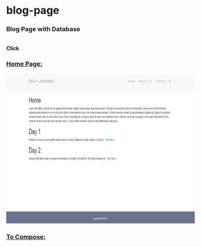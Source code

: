 # blog-page
<h3>Blog Page with Database</h3> <br>
<strong>Click</strong><a href="https://blog-page-8fqq.onrender.com/>Blog Page</a> <br>
<h3>Home Page: </h3>
<img src="https://github.com/ucemrecan/blog-page/blob/main/img/home-page.png" width="300" height="400"> 
<br>
<h3>Home Page: </h3>
<img src="https://github.com/ucemrecan/blog-page/blob/main/img/home-page.png" width="800" height="400"> 
<h3>To Compose: <a href="https://blog-page-8fqq.onrender.com/compose>Compose page</a> </h3>
<img src="https://github.com/ucemrecan/blog-page/blob/main/img/compose-page.png" width="600" height="400">  
